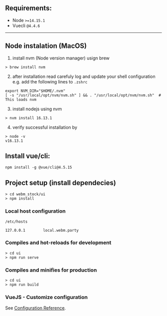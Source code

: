 ## Requirements:
* Node `>=14.15.1`
* Vuecli `@4.4.6`

---
## Node instalation (MacOS)
1. install nvm (Node version manager) usign brew
```
> brew install nvm
```
2. after installation read carefuly log and update your shell configuration
e.g. add the following lines to `.zshrc`
```
export NVM_DIR="$HOME/.nvm"
[ -s "/usr/local/opt/nvm/nvm.sh" ] && . "/usr/local/opt/nvm/nvm.sh"  # This loads nvm
```
3. install nodejs using nvm
```
> nvm install 16.13.1
```
4. verify successful installation by
```
> node -v
v16.13.1
```
## Install vue/cli:
```
npm install -g @vue/cli@4.5.15
```
## Project setup (install dependecies)
```
> cd webm_stock/ui
> npm install
```
### Local host configuration
```
/etc/hosts

127.0.0.1        local.webm.party
```

### Compiles and hot-reloads for development
```
> cd ui
> npm run serve
```

### Compiles and minifies for production
```
> cd ui
> npm run build
```

### VueJS - Customize configuration
See [Configuration Reference](https://cli.vuejs.org/config/).
